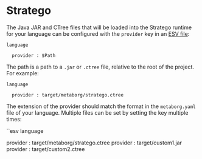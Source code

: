 # Stratego
The Java JAR and CTree files that will be loaded into the Stratego runtime for your language can be configured with the `provider` key in an [ESV file](esv.md):

```esv
language

  provider : $Path
```

The path is a path to a `.jar` or `.ctree` file, relative to the root of the project. For example:

```esv
language

  provider : target/metaborg/stratego.ctree
```

The extension of the provider should match the format in the `metaborg.yaml` file of your language.
Multiple files can be set by setting the key multiple times:

``esv
language

  provider : target/metaborg/stratego.ctree
  provider : target/custom1.jar
  provider : target/custom2.ctree
```

